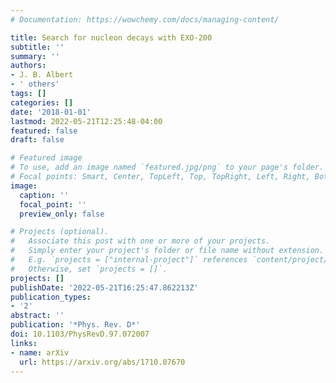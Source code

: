 ```yaml
---
# Documentation: https://wowchemy.com/docs/managing-content/

title: Search for nucleon decays with EXO-200
subtitle: ''
summary: ''
authors:
- J. B. Albert
- ' others'
tags: []
categories: []
date: '2018-01-01'
lastmod: 2022-05-21T12:25:48-04:00
featured: false
draft: false

# Featured image
# To use, add an image named `featured.jpg/png` to your page's folder.
# Focal points: Smart, Center, TopLeft, Top, TopRight, Left, Right, BottomLeft, Bottom, BottomRight.
image:
  caption: ''
  focal_point: ''
  preview_only: false

# Projects (optional).
#   Associate this post with one or more of your projects.
#   Simply enter your project's folder or file name without extension.
#   E.g. `projects = ["internal-project"]` references `content/project/deep-learning/index.md`.
#   Otherwise, set `projects = []`.
projects: []
publishDate: '2022-05-21T16:25:47.862213Z'
publication_types:
- '2'
abstract: ''
publication: '*Phys. Rev. D*'
doi: 10.1103/PhysRevD.97.072007
links:
- name: arXiv
  url: https://arxiv.org/abs/1710.07670
---
```

